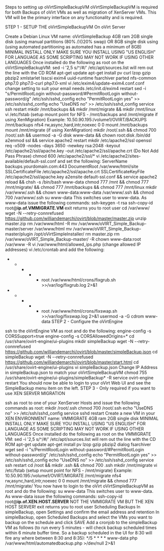 Steps to setting up oVirtSimpleBackupVM
oVirtSimpleBackupVM is required for both Backups of oVirt VMs as well as migration of XenServer VMs. This VM will be the primary interface on any functionality and is required.

STEP 1 - SETUP THE oVirtSimpleBackupVM On oVirt Server

Create a Debian Linux VM
name: oVirtSimpleBackup
4GB ram
2GB single disk (using manual partitions (80% /)()20% swap) OR 8GB single disk using (using automated partitioning as automated has a minimum of 8GB)
MINIMAL INSTALL ONLY
MAKE SURE YOU INSTALL USING "US ENGLISH" FOR LANGUAGE AS SOME SCRIPTING MAY NOT WORK IF USING OTHER LANGUAGES
Once installed do the following as root on the oVirtSimpleBackupVM:
sed -i '2,5 s/^/#/' /etc/apt/sources.list will rem out the line with the CD ROM
apt-get update
apt-get install pv curl lzop gzip pbzip2 xmlstarlet lsscsi exim4 uuid-runtime fsarchiver parted nfs-common php7.0 php7.0-curl php7.0-xml
vi /etc/exim4/update-exim4.conf.conf change setting to suit your email needs
/etc/init.d/exim4 restart
sed -i "s/PermitRootLogin without-password/#PermitRootLogin without-password/g" /etc/ssh/sshd_config
echo "PermitRootLogin yes" >> /etc/ssh/sshd_config
echo "UseDNS no" >> /etc/ssh/sshd_config
service ssh restart
mkdir /mnt/backups && mkdir /mnt/migrate && mkdir /mnt/linux
vi /etc/fstab (setup mount point for NFS - /mnt/backups and /mnt/migrate if using XenMigration) Example: 10.50.90.195:/volume1/OVIRT/BACKUPS /mnt/backups nfs4 rw,async,hard,intr,noexec 0 0
mount /mnt/backups
mount /mnt/migrate (if using XenMigration)
mkdir /root/.ssh && chmod 700 /root/.ssh && usermod -a -G disk www-data && chown root:disk /bin/dd
a2enmod ssl && service apache2 restart
mkdir /etc/apache2/ssl
openssl req -x509 -nodes -days 3650 -newkey rsa:2048 -keyout /etc/apache2/ssl/apache.key -out /etc/apache2/ssl/apache.crt (Do Not Add Pass Phrase)
chmod 600 /etc/apache2/ssl/\*
vi /etc/apache2/sites-available/default-ssl.conf and set the following:
ServerName backups.yourdomain.com:443
DocumentRoot /var/www/html/site
SSLCertificateFile /etc/apache2/ssl/apache.crt
SSLCertificateKeyFile /etc/apache2/ssl/apache.key
a2ensite default-ssl.conf && service apache2 reload && chsh -s /bin/bash www-data
chmod 777 /mnt && chmod 777 /mnt/migrate/ && chmod 777 /mnt/backups && chmod 777 /mnt/linux
mkdir /var/www/.ssh && chown www-data:www-data /var/www/.ssh && chmod 700 /var/www/.ssh
su www-data This switches user to www-data. As www-data issue the following commands:
ssh-keygen -t rsa
ssh-copy-id root@**ip.of.VMMIGRATE.VM**
exit returns you to root user
cd /var/www/
wget -N --retry-connrefused https://github.com/williandemarchi/ovirt/blob/master/master.zip
unzip master.zip
rm /var/www/html -R
mv /var/www/oVIRT_Simple_Backup-master/server /var/www/html
mv /var/www/oVIRT_Simple_Backup-master/plugin /opt/oVirtSimpleInstaller/
rm master.zip
rm /var/www/oVIRT_Simple_Backup-master/ -R
chown www-data:root /var/www -R
vi /var/www/html/allowed_ips.php (change allowed IP addresses)
vi /etc/crontab and add the following:
* * * * * root /var/www/html/crons/fixgrub.sh >>/var/log/fixgrub.log 2>&1
* * * * * root /var/www/html/crons/fixswap.sh >>/var/log/fixswap.log 2>&1
usermod -a -G cdrom www-data
STEP 2 - Configure the oVirtEngine

ssh to the oVirtEngine VM as root and do the following:
engine-config -s CORSSupport=true
engine-config -s CORSAllowedOrigins=\*
cd /usr/share/ovirt-engine/ui-plugins
mkdir simpleBackup
wget -N --retry-connrefused https://github.com/williandemarchi/ovirt/blob/master/simpleBackup.json
cd simpleBackup
wget -N --retry-connrefused https://github.com/williandemarchi/ovirt/blob/master/start.html
cd /usr/share/ovirt-engine/ui-plugins
vi simpleBackup.json Change IP Address in simpleBackup.json to match your oVirtSimpleBackupVM
chmod 755 /usr/share/ovirt-engine/ui-plugins/simpleBackup* -R
service ovirt-engine restart
You should now be able to login to your oVirt Web UI and see the SimpleBackup menu item on the left.
STEP 3 - Only required if you want to use XEN SERVER MIGRATION

ssh as root to one of your XenServer Hosts and issue the following commands as root:
mkdir /root/.ssh
chmod 700 /root/.ssh
echo "UseDNS no" >> /etc/ssh/sshd_config
service sshd restart
Create a new VM in your XEN ENVIRONMENT
name: VMMIGRATE
4GB ram
2GB single disk
MINIMAL INSTALL ONLY
MAKE SURE YOU INSTALL USING "US ENGLISH" FOR LANGUAGE AS SOME SCRIPTING MAY NOT WORK IF USING OTHER LANGUAGES
Once installed do the following as root on the VMMIGRATE VM:
sed -i '2,5 s/^/#/' /etc/apt/sources.list will rem out the line with the CD ROM
apt-get update
apt-get install pv lzop gzip pbzip2 dialog fsarchiver wget
sed -i "s/PermitRootLogin without-password/#PermitRootLogin without-password/g" /etc/ssh/sshd_config
echo "PermitRootLogin yes" >> /etc/ssh/sshd_config
echo "UseDNS no" >> /etc/ssh/sshd_config
service ssh restart
cd /root && mkdir .ssh && chmod 700 .ssh
mkdir /mnt/migrate
vi /etc/fstab (setup mount point for NFS - /mnt/migrate) Example: 10.50.90.195:/volume1/OVIRT/MIGRATE /mnt/migrate nfs4 rw,async,hard,intr,noexec 0 0
mount /mnt/migrate && chmod 777 /mnt/migrate/
You now have to login to the oVirt oVirtSimpleBackupVM as root and do the following:
su www-data This switches user to www-data. As www-data issue the following commands:
ssh-copy-id root@**ip.of.XEN.HOST.SERVER** NOT THE VMMIGRATE VM BUT THE XEN HOST SERVER!
exit returns you to root user
Scheduling Backups
In simpleBackup, open Settings and confirm the email address and retention
In simpleBackup, open Scheduled Backups and select the VMs you want to backup on the schedule and click SAVE
Add a cronjob to the simpleBackup VM as follows (to run every 5 minutes - will check backup scheduled times within 6 minute buffer time. So a backup scheduled in the UI for 8:30 will fire any where between 8:30 and 8:35):
*/5 * * * * www-data php /var/www/html/automatedbackup.php >/dev/null 2>&1
